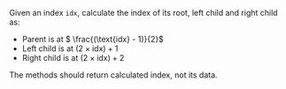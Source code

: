 
Given an index `idx`, calculate the index of its root, left child and right child as:

- Parent is at $ \frac{(\text{idx} - 1)}{2}$
- Left child is at $(2\times\text{idx})+1$
- Right child is at $(2\times\text{idx})+2$

The methods should return calculated index, not its data.

